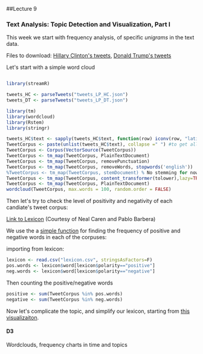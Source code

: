 
##Lecture 9

### Text Analysis: Topic Detection and Visualization, Part I

This week we start with frequency analysis, of specific _unigrams_ in the text data.

Files to download: [Hillary Clinton's tweets](https://www.dropbox.com/s/5eo0f3bmyxjdw5x/tweets_LP_HC.json?dl=0), [Donald Trump's tweets](https://www.dropbox.com/s/p8ih89vvseup8ym/tweets_LP_DT.json?dl=0)


Let's start with a simple word cloud
```r

library(streamR)

tweets_HC <- parseTweets("tweets_LP_HC.json")
tweets_DT <- parseTweets("tweets_LP_DT.json")

library(tm)
library(wordcloud)
library(Rstem)
library(stringr)

tweets_HC$text <- sapply(tweets_HC$text, function(row) iconv(row, "latin1", "ASCII", sub=""))
TweetCorpus <- paste(unlist(tweets_HC$text), collapse =" ") #to get all of the tweets together
TweetCorpus <- Corpus(VectorSource(TweetCorpus))
TweetCorpus <- tm_map(TweetCorpus, PlainTextDocument)
TweetCorpus <- tm_map(TweetCorpus, removePunctuation)
TweetCorpus <- tm_map(TweetCorpus, removeWords, stopwords('english'))
%TweetCorpus <- tm_map(TweetCorpus, stemDocument) % No stemming for now!
TweetCorpus <- tm_map(TweetCorpus, content_transformer(tolower),lazy=TRUE)
TweetCorpus <- tm_map(TweetCorpus, PlainTextDocument)
wordcloud(TweetCorpus, max.words = 100, random.order = FALSE)

```

Then let's try to check the level of positivity and negativity of each candiate's tweet corpus:

[Link to Lexicon](https://www.dropbox.com/s/fjc9yd0h1jur51a/lexicon.csv?dl=0) (Courtesy of Neal Caren and Pablo Barbera)

We use the a [simple function](https://github.com/pablobarbera/social-media-workshop/blob/master/02-twitter-data-analysis.r) for finding the frequency of positive and negative words in each of the corpuses:

importing from lexicon:

```r
lexicon <- read.csv("lexicon.csv", stringsAsFactors=F)
pos.words <- lexicon$word[lexicon$polarity=="positive"]
neg.words <- lexicon$word[lexicon$polarity=="negative"]
```

Then counting the positive/negative words

```r
positive <- sum(TweetCorpus %in% pos.words)
negative <- sum(TweetCorpus %in% neg.words)
```

Now let's complicate the topic, and simplify our lexicon, starting from [this visualizaiton](http://www.nytimes.com/interactive/2016/03/11/us/elections/what-parties-debate-or-ignore.html?action=click&pgtype=Homepage&clickSource=image&module=b-lede-package-region&region=top-news&WT.nav=top-news&hp&_r=0).

#### D3

Wordclouds, frequency charts in time and topics
